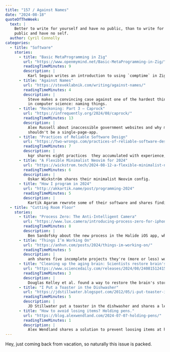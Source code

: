 ```yaml
---
title: "157 / Against Names"
date: "2024-08-18"
quoteOfTheWeek:
  text: |
    Better to write for yourself and have no public, than to write for the 
    public and have no self.
  author: Cyril Connolly
categories:
  - title: "Software"
    stories:
      - title: "Basic MetaProgramming in Zig"
        url: "https://www.openmymind.net/Basic-MetaProgramming-in-Zig/"
        readingTimeMinutes: 9
        description: |
          Karl Seguin writes an introduction to using `comptime` in Zig.
      - title: "Against Names"
        url: "https://steveklabnik.com/writing/against-names/"
        readingTimeMinutes: 4
        description: |
          Steve makes a convincing case against one of the hardest things
          in computer science: naming things.
      - title: "Reckoning: Part 3 — Caprock"
        url: "https://infrequently.org/2024/08/caprock/"
        readingTimeMinutes: 13
        description: |
          Alex Russell about inaccessible government websites and why most sites
          shouldn't be a single-page-app.
      - title: "Practices of Reliable Software Design"
        url: "https://two-wrongs.com/practices-of-reliable-software-design"
        readingTimeMinutes: 7
        description: |
          kqr shares eight practices  they accumulated with experience, in the context of building an in-memory cache.
      - title: "A Flexible Minimalist Neovim for 2024"
        url: "https://wickstrom.tech/2024-08-12-a-flexible-minimalist-neovim.html"
        readingTimeMinutes: 6
        description: |
          Oskar Wickström shares their minimalist Neovim config.
      - title: "How I program in 2024"
        url: "http://akkartik.name/post/programming-2024"
        readingTimeMinutes: 5
        description: |
          Kartik Agaram rewrote some of their software and shares findings on how their way of programming evolved over the years.
  - title: "Cutting Room Floor"
    stories:
      - title: "Process Zero: The Anti-Intelligent Camera"
        url: "https://www.lux.camera/introducing-process-zero-for-iphone/"
        readingTimeMinutes: 8
        description: |
          Ben Sandofsky about the new process in the Halide iOS app, which skips AI and computational photography, and why the did it.
      - title: "Things I’m Working On"
        url: "https://anhvn.com/posts/2024/things-im-working-on/"
        readingTimeMinutes: 5
        description: |
          anh shares five incomplete projects they're (more or less) working on.
      - title: "Cleaning up the aging brain: Scientists restore brain's trash disposal system"
        url: "https://www.sciencedaily.com/releases/2024/08/240815124156.htm"
        readingTimeMinutes: 3
        description: |
          Douglas Kelley et al. found a way to restore the brain's storage disposal in elder mice, a potential treatment for Alzheimer's and Parkinson's.
      - title: "I Put a Toaster in the Dishwasher"
        url: "https://jdstillwater.blogspot.com/2012/05/i-put-toaster-in-dishwasher.html"
        readingTimeMinutes: 5
        description: |
          JD Stillwater put a toaster in the dishwasher and shares a lesson on conventional wisdom vs conventional ignorance.
      - title: "How to avoid losing items? Holding pens."
        url: "https://blog.alexwendland.com/2024-07-07-holding-pens/"
        readingTimeMinutes: 1
        description: |
          Alex Wendland shares a solution to prevent loosing items at home.
---
```


Hey, just coming back from vacation, so naturally this issue is packed.
